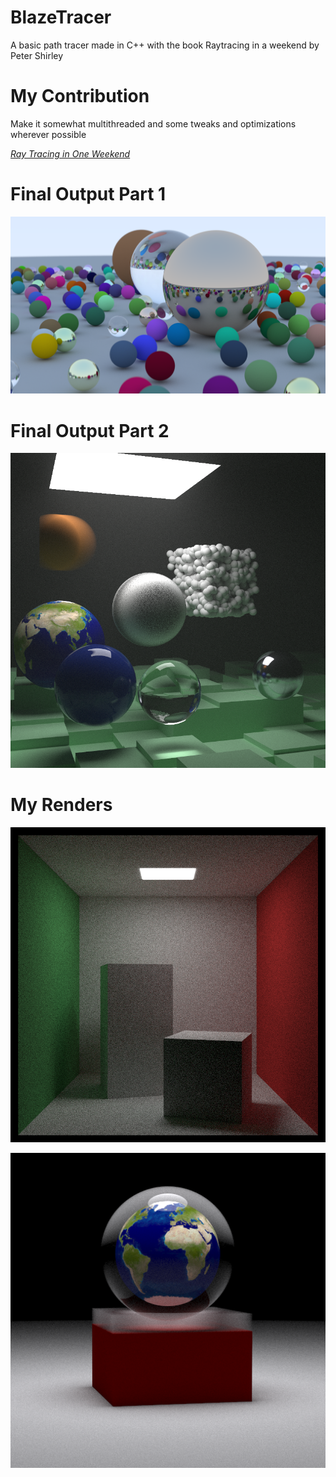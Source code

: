# BlazeTracer
A basic path tracer made in C++ with the book Raytracing in a weekend by Peter Shirley

# My Contribution
Make it somewhat multithreaded and some tweaks and optimizations wherever possible

[_Ray Tracing in One Weekend_](https://raytracing.github.io/books/RayTracingInOneWeekend.html)

# Final Output Part 1
![Final Output Part-1](./out.png)

# Final Output Part 2
![Final Output Part-2](./final.png)

# My Renders
![Final Output Part-2](./cornell_box.png)

![Final Output Part-2](./my_render.png)
